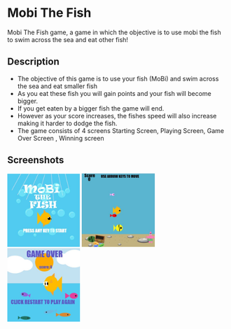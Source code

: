 
# Mobi The Fish
Mobi The Fish game, a game in which the objective is to use mobi the fish to swim across the sea and eat other fish!

## Description
  * The objective of this game is to use your fish (MoBi) and swim across the sea and eat smaller fish
  * As you eat these fish you will gain points and your fish will become bigger.
  * If you get eaten by a bigger fish the game will end.
  * However as your score increases, the fishes speed will also increase making it harder to dodge the fish.
  * The game consists of 4 screens Starting Screen, Playing Screen, Game Over Screen , Winning screen

## Screenshots 
<div class = "images">
 <img src = "Mobi.JPG" width = 33%>
 <img src = "Mobi1.JPG" width = 33%>
 <img src = "Mobi2.JPG" width = 33%>
</div>
